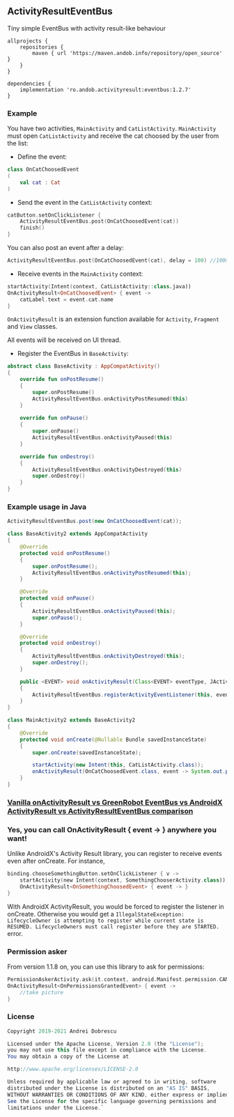 ## ActivityResultEventBus

Tiny simple EventBus with activity result-like behaviour

```
allprojects {
    repositories {
        maven { url 'https://maven.andob.info/repository/open_source' }
    }
}
```
```
dependencies {
    implementation 'ro.andob.activityresult:eventbus:1.2.7'
}
```

### Example

You have two activities, ``MainActivity`` and ``CatListActivity``. ``MainActivity`` must open ``CatListActivity`` and receive the cat choosed by the user from the list:

- Define the event:

```kotlin
class OnCatChoosedEvent
(
    val cat : Cat
)
```

- Send the event in the ``CatListActivity`` context:

```kotlin
catButton.setOnClickListener {
    ActivityResultEventBus.post(OnCatChoosedEvent(cat))
    finish()
}
```

You can also post an event after a delay:

```kotlin
ActivityResultEventBus.post(OnCatChoosedEvent(cat), delay = 100) //100ms
```

- Receive events in the ``MainActivity`` context:

```kotlin
startActivity(Intent(context, CatListActivity::class.java))
OnActivityResult<OnCatChoosedEvent> { event ->
    catLabel.text = event.cat.name
}
```

``OnActivityResult`` is an extension function available for ``Activity``, ``Fragment`` and ``View`` classes.

All events will be received on UI thread.

- Register the EventBus in ``BaseActivity``:

```kotlin
abstract class BaseActivity : AppCompatActivity()
{
    override fun onPostResume()
    {
        super.onPostResume()
        ActivityResultEventBus.onActivityPostResumed(this)
    }
    
    override fun onPause()
    {
        super.onPause()
        ActivityResultEventBus.onActivityPaused(this)
    }

    override fun onDestroy()
    {
        ActivityResultEventBus.onActivityDestroyed(this)
        super.onDestroy()
    }
}
```

### Example usage in Java

```java
ActivityResultEventBus.post(new OnCatChoosedEvent(cat));
```

```java
class BaseActivity2 extends AppCompatActivity
{
    @Override
    protected void onPostResume()
    {
        super.onPostResume();
        ActivityResultEventBus.onActivityPostResumed(this);
    }

    @Override
    protected void onPause()
    {
        ActivityResultEventBus.onActivityPaused(this);
        super.onPause();
    }

    @Override
    protected void onDestroy()
    {
        ActivityResultEventBus.onActivityDestroyed(this);
        super.onDestroy();
    }

    public <EVENT> void onActivityResult(Class<EVENT> eventType, JActivityResultEventListener<EVENT> eventListener)
    {
        ActivityResultEventBus.registerActivityEventListener(this, eventType, eventListener);
    }
}
```

```java
class MainActivity2 extends BaseActivity2
{
    @Override
    protected void onCreate(@Nullable Bundle savedInstanceState)
    {
        super.onCreate(savedInstanceState);

        startActivity(new Intent(this, CatListActivity.class));
        onActivityResult(OnCatChoosedEvent.class, event -> System.out.println(event.getCat()));
    }
}
```


### [Vanilla onActivityResult vs GreenRobot EventBus vs AndroidX ActivityResult vs ActivityResultEventBus comparison](https://github.com/andob/ActivityResultEventBus/blob/master/COMPARISON.md)

### Yes, you can call OnActivityResult<EVENT> { event -> } anywhere you want!

Unlike AndroidX's Activity Result library, you can register to receive events even after onCreate. For instance,

```kotlin
binding.chooseSomethingButton.setOnClickListener { v ->
    startActivity(new Intent(context, SomethingChooserActivity.class));
    OnActivityResult<OnSomethingChoosedEvent> { event -> }
}
```

With AndroidX ActivityResult, you would be forced to register the listener in onCreate. Otherwise you would get a ``IllegalStateException: LifecycleOwner is attempting to register while current state is RESUMED. LifecycleOwners must call register before they are STARTED.`` error.

### Permission asker

From version 1.1.8 on, you can use this library to ask for permissions:

```kotlin
PermissionAskerActivity.ask(it.context, android.Manifest.permission.CAMERA)
OnActivityResult<OnPermissionsGrantedEvent> { event ->
    //take picture
}
```

### License

```java
Copyright 2019-2021 Andrei Dobrescu

Licensed under the Apache License, Version 2.0 (the "License");
you may not use this file except in compliance with the License.
You may obtain a copy of the License at

http://www.apache.org/licenses/LICENSE-2.0

Unless required by applicable law or agreed to in writing, software
distributed under the License is distributed on an "AS IS" BASIS,
WITHOUT WARRANTIES OR CONDITIONS OF ANY KIND, either express or implied.
See the License for the specific language governing permissions and
limitations under the License.`

